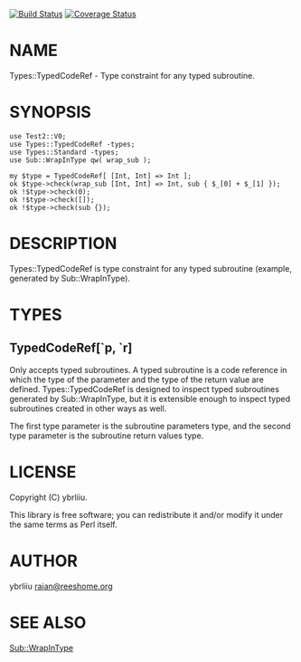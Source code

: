 [![Build Status](https://circleci.com/gh/ybrliiu/p5-Types-TypedCodeRef.svg)](https://circleci.com/gh/ybrliiu/p5-Types-TypedCodeRef) [![Coverage Status](http://codecov.io/github/ybrliiu/p5-Types-TypedCodeRef/coverage.svg?branch=master)](https://codecov.io/github/ybrliiu/p5-Types-TypedCodeRef?branch=master)
# NAME

Types::TypedCodeRef - Type constraint for any typed subroutine.

# SYNOPSIS

    use Test2::V0;
    use Types::TypedCodeRef -types;
    use Types::Standard -types;
    use Sub::WrapInType qw( wrap_sub );
    
    my $type = TypedCodeRef[ [Int, Int] => Int ];
    ok $type->check(wrap_sub [Int, Int] => Int, sub { $_[0] + $_[1] });
    ok !$type->check(0);
    ok !$type->check([]);
    ok !$type->check(sub {});

# DESCRIPTION

Types::TypedCodeRef is type constraint for any typed subroutine (example, generated by Sub::WrapInType).

# TYPES

## TypedCodeRef\[\`p, \`r\]

Only accepts typed subroutines.
A typed subroutine is a code reference in which the type of the parameter and the type of the return value are defined.
Types::TypedCodeRef is designed to inspect typed subroutines generated by Sub::WrapInType, but it is extensible enough to inspect typed subroutines created in other ways as well.

The first type parameter is the subroutine parameters type, and the second type parameter is the subroutine return values type.

# LICENSE

Copyright (C) ybrliiu.

This library is free software; you can redistribute it and/or modify
it under the same terms as Perl itself.

# AUTHOR

ybrliiu <raian@reeshome.org>

# SEE ALSO

[Sub::WrapInType](https://metacpan.org/pod/Sub%3A%3AWrapInType)
